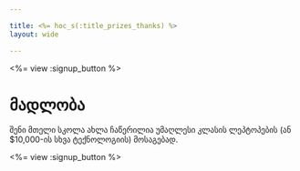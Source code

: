 ```yaml
---

title: <%= hoc_s(:title_prizes_thanks) %>
layout: wide

---
```


<%= view :signup_button %>

# მადლობა

შენი მთელი სკოლა ახლა ჩაწერილია უმაღლესი კლასის ლეპტოპების (ან $10,000-ის სხვა ტექნოლოგიის) მოსაგებად.

<%= view :signup_button %>